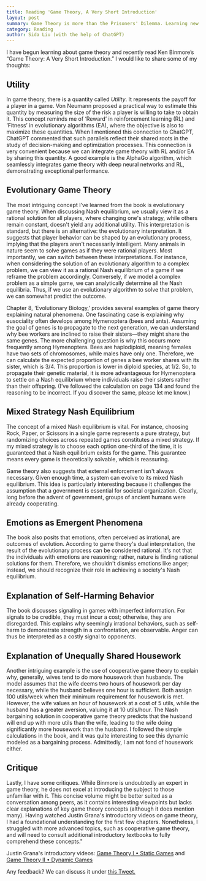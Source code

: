 ```yaml
---
title: Reading 'Game Theory, A Very Short Introduction'
layout: post
summary: Game Theory is more than the Prisoners' Dilemma. Learning new concepts like Evolutionary Game Theory, Mixed Strategy Nash Equilibrium, and so on.
category: Reading
author: Sida Liu (with the help of ChatGPT)
---
```

I have begun learning about game theory and recently read Ken Binmore’s “Game Theory: A Very Short Introduction.” I would like to share some of my thoughts:

## Utility

In game theory, there is a quantity called *Utility*. It represents the payoff for a player in a game. Von Neumann proposed a practical way to estimate this quantity by measuring the size of the risk a player is willing to take to obtain it. This concept reminds me of ‘Reward’ in reinforcement learning (RL) and ‘Fitness’ in evolutionary algorithms (EA), where the objective is also to maximize these quantities. When I mentioned this connection to ChatGPT, ChatGPT commented that such parallels reflect their shared roots in the study of decision-making and optimization processes. This connection is very convenient because we can integrate game theory with RL and/or EA by sharing this quantity. A good example is the AlphaGo algorithm, which seamlessly integrates game theory with deep neural networks and RL, demonstrating exceptional performance.

## Evolutionary Game Theory

The most intriguing concept I’ve learned from the book is evolutionary game theory. When discussing Nash equilibrium, we usually view it as a rational solution for all players, where changing one's strategy, while others remain constant, doesn't yield any additional utility. This interpretation is standard, but there is an alternative: the evolutionary interpretation. It suggests that player behavior can be shaped by an evolutionary process, implying that the players aren't necessarily intelligent. Many animals in nature seem to solve games as if they were rational players. Most importantly, we can switch between these interpretations. For instance, when considering the solution of an evolutionary algorithm to a complex problem, we can view it as a rational Nash equilibrium of a game if we reframe the problem accordingly. Conversely, if we model a complex problem as a simple game, we can analytically determine all the Nash equilibria. Thus, if we use an evolutionary algorithm to solve that problem, we can somewhat predict the outcome.

Chapter 8, ‘Evolutionary Biology,’ provides several examples of game theory explaining natural phenomena. One fascinating case is explaining why eusociality often develops among Hymenoptera (bees and ants). Assuming the goal of genes is to propagate to the next generation, we can understand why bee workers are inclined to raise their sisters—they might share the same genes. The more challenging question is why this occurs more frequently among Hymenoptera. Bees are haplodiploid, meaning females have two sets of chromosomes, while males have only one. Therefore, we can calculate the expected proportion of genes a bee worker shares with its sister, which is 3/4. This proportion is lower in diploid species, at 1/2. So, to propagate their genetic material, it is more advantageous for Hymenoptera to settle on a Nash equilibrium where individuals raise their sisters rather than their offspring. (I’ve followed the calculation on page 134 and found the reasoning to be incorrect. If you discover the same, please let me know.)

## Mixed Strategy Nash Equilibrium

The concept of a mixed Nash equilibrium is vital. For instance, choosing Rock, Paper, or Scissors in a single game represents a pure strategy, but randomizing choices across repeated games constitutes a mixed strategy. If my mixed strategy is to choose each option one-third of the time, it is guaranteed that a Nash equilibrium exists for the game. This guarantee means every game is theoretically solvable, which is reassuring.

Game theory also suggests that external enforcement isn't always necessary. Given enough time, a system can evolve to its mixed Nash equilibrium. This idea is particularly interesting because it challenges the assumption that a government is essential for societal organization. Clearly, long before the advent of government, groups of ancient humans were already cooperating.

## Emotions as Emergent Phenomena

The book also posits that emotions, often perceived as irrational, are outcomes of evolution. According to game theory's dual interpretation, the result of the evolutionary process can be considered rational. It's not that the individuals with emotions are reasoning; rather, nature is finding rational solutions for them. Therefore, we shouldn't dismiss emotions like anger; instead, we should recognize their role in achieving a society's Nash equilibrium.

## Explanation of Self-Harming Behavior

The book discusses signaling in games with imperfect information. For signals to be credible, they must incur a cost; otherwise, they are disregarded. This explains why seemingly irrational behaviors, such as self-harm to demonstrate strength in a confrontation, are observable. Anger can thus be interpreted as a costly signal to opponents.

## Explanation of Unequally Shared Housework

Another intriguing example is the use of cooperative game theory to explain why, generally, wives tend to do more housework than husbands. The model assumes that the wife deems two hours of housework per day necessary, while the husband believes one hour is sufficient. Both assign 100 utils/week when their minimum requirement for housework is met. However, the wife values an hour of housework at a cost of 5 utils, while the husband has a greater aversion, valuing it at 10 utils/hour. The Nash bargaining solution in cooperative game theory predicts that the husband will end up with more utils than the wife, leading to the wife doing significantly more housework than the husband. I followed the simple calculations in the book, and it was quite interesting to see this dynamic modeled as a bargaining process. Admittedly, I am not fond of housework either.

## Critique

Lastly, I have some critiques. While Binmore is undoubtedly an expert in game theory, he does not excel at introducing the subject to those unfamiliar with it. This concise volume might be better suited as a conversation among peers, as it contains interesting viewpoints but lacks clear explanations of key game theory concepts (although it does mention many). Having watched Justin Grana's introductory videos on game theory, I had a foundational understanding for the first few chapters. Nonetheless, I struggled with more advanced topics, such as cooperative game theory, and will need to consult additional introductory textbooks to fully comprehend these concepts."

Justin Grana's introductory videos: 
[Game Theory I • Static Games](https://gts.complexityexplorer.org/courses/69-game-theory-i-static-games) and 
[Game Theory II • Dynamic Games](https://gts.complexityexplorer.org/courses/78-game-theory-ii-dynamic-games)

Any feedback? We can discuss it under [this Tweet. <i class="fab fa-twitter"></i>](https://twitter.com/liusida2007/status/1711759869060190359)